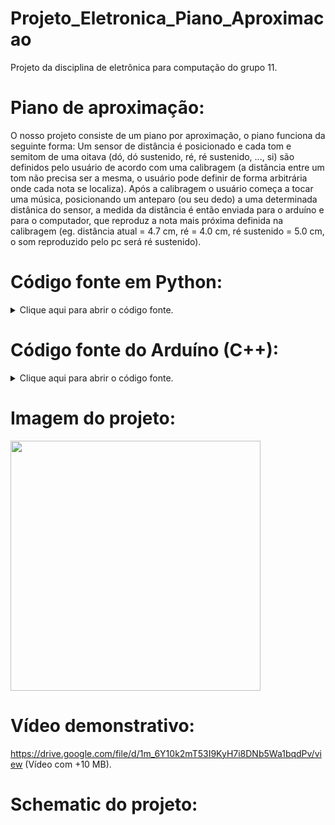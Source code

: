 # Projeto_Eletronica_Piano_Aproximacao

Projeto da disciplina de eletrônica para computação do grupo 11.

# Piano de aproximação:

O nosso projeto consiste de um piano por aproximação, o piano funciona da seguinte forma:
Um sensor de distância é posicionado e cada tom e semitom de uma oitava (dó, dó sustenido, ré, ré sustenido, ..., si)
são definidos pelo usuário de acordo com uma calibragem (a distância entre um tom não precisa ser a mesma, o usuário
pode definir de forma arbitrária onde cada nota se localiza). Após a calibragem o usuário começa a tocar uma música,
posicionando um anteparo (ou seu dedo) a uma determinada distânica do sensor, a medida da distância é então enviada para 
o arduíno e para o computador, que reproduz a nota mais próxima definida na calibragem 
(eg. distância atual = 4.7 cm, ré = 4.0 cm, ré sustenido = 5.0 cm, o som reproduzido pelo pc será ré sustenido).


# Código fonte em Python:
<details>
  <summary>Clique aqui para abrir o código fonte.</summary>
  
  ```
  """
Este script faz parte do Trabalho 2 da disciplina de Eletrônica para Computação (SSC0180), apresentado ao professor Eduardo do Valle Simoes.

O objetivo é construir um instrumento musical simples, que toca uma determinada frequência baseada na distância captada pelo sensor de distâncias presente no Arduino.

Todo o projeto foi desenvolvido e testado em ambiente Linux, especificamente em um computador com Linux Mint 20.3. Espera-se, entretanto que, para qualquer derivado do Ubuntu, apenas os comandos abaixos serão suficientes para instalar tudo que é necessário, mas não isso não foi testado.

Para instalar as dependências, execute os seguintes comandos:
    $ sudo apt install portaudio19-dev
    $ pip install pyserial pysine

Para rodar o programa, execute:
    $ python main.py

O restante deve ser autoexplicativo.
"""

import statistics
import json
import math
from numbers import Number
import time
from typing import List
import serial
import pysine

CALLIBRATION_FILENAME = "callibration.json"
MUSICAL_NOTES_NAMES = "C C# D D# E F F# G G# A A# B".split()

ser = serial.Serial("/dev/ttyACM0", 9600)


def get_distance_record():
    """
    Retorna a distância atualmente lida pelo sensor ultrassônico conectado ao Arduino.
    """

    ser.write(b"a")
    line_content = ser.readline()
    return float(line_content)


def get_index_with_closest_value(value: Number, elements: List[Number]):
    """
    Retorna o índice do elemento de [elements] cujo valor mais se aproxima ao de [value].
    """

    min_i = 0
    for i in range(1, len(elements)):
        if abs(elements[i]-value) < abs(elements[min_i]-value):
            min_i = i
    return min_i


def get_note_frequency_by_index(note_index: int):
    """
    Retorna a frequência de uma nota musical, baseada em seu índice ([note_index]).

    O índice 0 corresponde ao C4 do piano. Para cada índice acima, sobe-se um semitom.
    """

    return 2 * 261.63 * math.pow(2, note_index / 12)


def get_max_distance_with_margin(distances: List[Number]):
    """
    Retorna uma distância maior que máximo dentre os valores de [distances], com uma margem de erro.

    A marge é dada pela média entre as diferenças entre valores consecutivos em [distances].
    """

    deltas = [distances[i] - distances[i-1] for i in range(1, len(distances))]
    avg_delta = statistics.mean(deltas)
    return max(distances) + 2 * avg_delta


def play():
    """
    Toca notas musicais baseada na distância captada pelo Arduino.

    Baseia os valores das distâncias no arquivo JSON cujo nome está na constante [CALLIBRATION_FILENAME].
    """

    with open(CALLIBRATION_FILENAME, "r", encoding="utf-8") as file:
        notes_distances: List[Number] = json.load(file)

    max_distance = get_max_distance_with_margin(notes_distances)

    while True:
        current_distance = get_distance_record()
        if 1 < current_distance < max_distance:
            note_index = get_index_with_closest_value(
                current_distance, notes_distances)
            print(f"Nota atual é: {MUSICAL_NOTES_NAMES[note_index]}.")
            frequency = get_note_frequency_by_index(note_index)
            pysine.sine(frequency, .5)
        else:
            time.sleep(0.1)


def get_callibration_distance(current_note_index: int):
    """
    Pede que o usuário coloque um anteparo em frente ao sensor do Arduino para que seja coletada a distância.

    Retorna quando o usuário está satisfeito com o valor lido.
    """

    while True:
        print(f"\nColoque a palheta na distância esperada da nota \
            {MUSICAL_NOTES_NAMES[current_note_index]}.")
        input("Pressione ENTER para medir.")

        current_distance = get_distance_record()
        print(f"\nA distância calculada foi de {current_distance} cm.")

        user_option = input("Insira 1 para repetir ou 0 para continuar: ")
        if user_option == "0":
            return current_distance


def callibrate():
    """
    Pede que o usuário coloque o anteparo na posição esperada de cada uma das notas que ele deseja tocar, para que as distâncias sejam calibradas.

    Salva os valores das distâncias no arquivo JSON cujo nome está na constante [CALLIBRATION_FILENAME].
    """

    notes_distances: List[Number] = []
    while len(notes_distances) < len(MUSICAL_NOTES_NAMES):
        current_distance = get_callibration_distance(len(notes_distances))
        notes_distances.append(current_distance)
    with open(CALLIBRATION_FILENAME, "w", encoding="utf-8") as file:
        json.dump(notes_distances, file)


def main():
    """
    Função principal. Executa o programa.
    """

    print("Escolha uma opção:")
    print("[1] Calibrar")
    print("[2] Tocar")

    option = int(input())
    if (option == 1):
        callibrate()
    elif (option == 2):
        play()


if __name__ == "__main__":
    main()
  ```
</details>

# Código fonte do Arduíno (C++):

<details>
  <summary>Clique aqui para abrir o código fonte.</summary>
  ```
  int main(int argc, char **argv){
    
   return 0;
 }
</details>

# Imagem do projeto:

<img src="https://github.com/teosalves/Projeto_Eletronica_Piano_Aproximacao/blob/main/proj.jpg" width="400" height="400" />

# Vídeo demonstrativo:
https://drive.google.com/file/d/1m_6Y10k2mT53I9KyH7i8DNb5Wa1bqdPv/view (Vídeo com +10 MB).

# Schematic do projeto:
